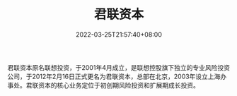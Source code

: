 ﻿---
weight: 
title: "君联资本"
description: "君联资本原名联想投资，于2001年4月成立，是联想控股旗下独立的专业风险投资公司，于2012年2月16日正式更名为君联资本，总部在北京，2003年设立上海办事处"
date: 2022-03-25T21:57:40+08:00
lastmod: 2022-03-25T16:45:40+08:00
draft: false
authors: ["Metabd"]
featuredImage: "junlianziben.jpg"
link: ""
tags: ["投资机构","君联资本"]
categories: ["navigation"]
navigation: ["投资机构"]
lightgallery: true
toc: true
pinned: false
recommend: false
recommend1: false
---
君联资本原名联想投资，于2001年4月成立，是联想控股旗下独立的专业风险投资公司，于2012年2月16日正式更名为君联资本，总部在北京，2003年设立上海办事处。君联资本的核心业务定位于初创期风险投资和扩展期成长投资。
